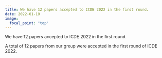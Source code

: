 ```yaml
---
title: We have 12 papers accepted to ICDE 2022 in the first round.
date: 2022-01-10
image:
  focal_point: "top"
---
```


We have 12 papers accepted to ICDE 2022 in the first round.

<!--more-->

A total of 12 papers from our group were accepted in the first round of ICDE 2022.